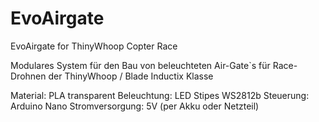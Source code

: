 # EvoAirgate
EvoAirgate for ThinyWhoop Copter Race

Modulares System für den Bau von beleuchteten Air-Gate`s für Race-Drohnen der ThinyWhoop / Blade Inductix Klasse

Material: PLA transparent
Beleuchtung: LED Stipes WS2812b
Steuerung: Arduino Nano
Stromversorgung: 5V (per Akku oder Netzteil)
